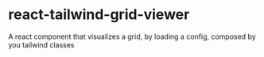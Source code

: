 # react-tailwind-grid-viewer
 A react component that visualizes a grid, by loading a config, composed by you tailwind classes
